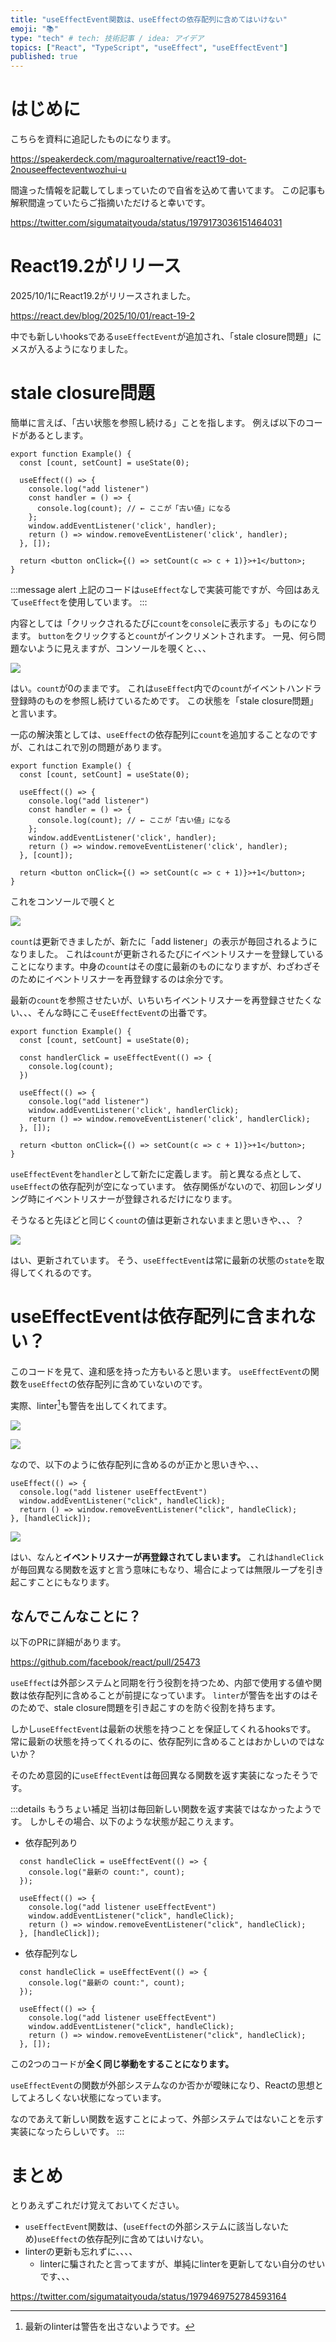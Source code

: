 ```yaml
---
title: "useEffectEvent関数は、useEffectの依存配列に含めてはいけない"
emoji: "📚"
type: "tech" # tech: 技術記事 / idea: アイデア
topics: ["React", "TypeScript", "useEffect", "useEffectEvent"]
published: true
---
```


# はじめに

こちらを資料に追記したものになります。

https://speakerdeck.com/maguroalternative/react19-dot-2nouseeffecteventwozhui-u

間違った情報を記載してしまっていたので自省を込めて書いてます。
この記事も解釈間違っていたらご指摘いただけると幸いです。

https://twitter.com/sigumataityouda/status/1979173036151464031

# React19.2がリリース

2025/10/1にReact19.2がリリースされました。

https://react.dev/blog/2025/10/01/react-19-2

中でも新しいhooksである`useEffectEvent`が追加され、「stale closure問題」にメスが入るようになりました。

# stale closure問題

簡単に言えば、「古い状態を参照し続ける」ことを指します。
例えば以下のコードがあるとします。

```tsx
export function Example() {
  const [count, setCount] = useState(0);

  useEffect(() => {
    console.log("add listener")
    const handler = () => {
      console.log(count); // ← ここが「古い値」になる
    };
    window.addEventListener('click', handler);
    return () => window.removeEventListener('click', handler);
  }, []);
  
  return <button onClick={() => setCount(c => c + 1)}>+1</button>;
}
```

:::message alert
上記のコードは`useEffect`なしで実装可能ですが、今回はあえて`useEffect`を使用しています。
:::

内容としては「クリックされるたびに`count`を`console`に表示する」ものになります。
`button`をクリックすると`count`がインクリメントされます。
一見、何ら問題ないように見えますが、コンソールを覗くと、、、

![](https://storage.googleapis.com/zenn-user-upload/95d36289b145-20251031.png)

はい。`count`が0のままです。
これは`useEffect`内での`count`がイベントハンドラ登録時のものを参照し続けているためです。
この状態を「stale closure問題」と言います。

一応の解決策としては、`useEffect`の依存配列に`count`を追加することなのですが、これはこれで別の問題があります。

```tsx
export function Example() {
  const [count, setCount] = useState(0);

  useEffect(() => {
    console.log("add listener")
    const handler = () => {
      console.log(count); // ← ここが「古い値」になる
    };
    window.addEventListener('click', handler);
    return () => window.removeEventListener('click', handler);
  }, [count]);
  
  return <button onClick={() => setCount(c => c + 1)}>+1</button>;
}
```

これをコンソールで覗くと

![](https://storage.googleapis.com/zenn-user-upload/431ef1944cc7-20251031.png)

`count`は更新できましたが、新たに「add listener」の表示が毎回されるようになりました。
これは`count`が更新されるたびにイベントリスナーを登録していることになります。中身の`count`はその度に最新のものになりますが、わざわざそのためにイベントリスナーを再登録するのは余分です。

最新の`count`を参照させたいが、いちいちイベントリスナーを再登録させたくない、、、そんな時にこそ`useEffectEvent`の出番です。

```tsx
export function Example() {
  const [count, setCount] = useState(0);

  const handlerClick = useEffectEvent(() => {
    console.log(count);
  })

  useEffect(() => {
    console.log("add listener")
    window.addEventListener('click', handlerClick);
    return () => window.removeEventListener('click', handlerClick);
  }, []);
  
  return <button onClick={() => setCount(c => c + 1)}>+1</button>;
}
```

`useEffectEvent`を`handler`として新たに定義します。
前と異なる点として、`useEffect`の依存配列が空になっています。
依存関係がないので、初回レンダリング時にイベントリスナーが登録されるだけになります。

そうなると先ほどと同じく`count`の値は更新されないままと思いきや、、、？

![](https://storage.googleapis.com/zenn-user-upload/467de2ee1179-20251031.png)

はい、更新されています。
そう、`useEffectEvent`は常に最新の状態の`state`を取得してくれるのです。

# useEffectEventは依存配列に含まれない？

このコードを見て、違和感を持った方もいると思います。
`useEffectEvent`の関数を`useEffect`の依存配列に含めていないのです。

実際、linter[^1]も警告を出してくれてます。

![](https://storage.googleapis.com/zenn-user-upload/5b8736a333f8-20251101.png)

![](https://storage.googleapis.com/zenn-user-upload/47fc1f864b4d-20251031.png)


なので、以下のように依存配列に含めるのが正かと思いきや、、、

```tsx
useEffect(() => {
  console.log("add listener useEffectEvent")
  window.addEventListener("click", handleClick);
  return () => window.removeEventListener("click", handleClick);
}, [handleClick]);
```

![](https://storage.googleapis.com/zenn-user-upload/eb5ae2189eb7-20251031.png)

はい、なんと**イベントリスナーが再登録されてしまいます。**
これは`handleClick`が毎回異なる関数を返すと言う意味にもなり、場合によっては無限ループを引き起こすことにもなります。

## なんでこんなことに？

以下のPRに詳細があります。

https://github.com/facebook/react/pull/25473

`useEffect`は外部システムと同期を行う役割を持つため、内部で使用する値や関数は依存配列に含めることが前提になっています。
`linter`が警告を出すのはそのためで、stale closure問題を引き起こすのを防ぐ役割を持ちます。

しかし`useEffectEvent`は最新の状態を持つことを保証してくれるhooksです。
常に最新の状態を持ってくれるのに、依存配列に含めることはおかしいのではないか？

そのため意図的に`useEffectEvent`は毎回異なる関数を返す実装になったそうです。

:::details もうちょい補足
当初は毎回新しい関数を返す実装ではなかったようです。
しかしその場合、以下のような状態が起こりえます。

- 依存配列あり
```tsx
  const handleClick = useEffectEvent(() => {
    console.log("最新の count:", count);
  });

  useEffect(() => {
    console.log("add listener useEffectEvent")
    window.addEventListener("click", handleClick);
    return () => window.removeEventListener("click", handleClick);
  }, [handleClick]);
```

- 依存配列なし
```tsx
  const handleClick = useEffectEvent(() => {
    console.log("最新の count:", count);
  });

  useEffect(() => {
    console.log("add listener useEffectEvent")
    window.addEventListener("click", handleClick);
    return () => window.removeEventListener("click", handleClick);
  }, []);
```

この2つのコードが**全く同じ挙動をすることになります。**

`useEffectEvent`の関数が外部システムなのか否かが曖昧になり、Reactの思想としてよろしくない状態になっています。

なのであえて新しい関数を返すことによって、外部システムではないことを示す実装になったらしいです。
:::

# まとめ

とりあえずこれだけ覚えておいてください。
- `useEffectEvent`関数は、(`useEffect`の外部システムに該当しないため)`useEffect`の依存配列に含めてはいけない。
- linterの更新も忘れずに、、、、
  - linterに騙されたと言ってますが、単純にlinterを更新してない自分のせいです、、、

https://twitter.com/sigumataityouda/status/1979469752784593164


[^1]: 最新のlinterは警告を出さないようです。
